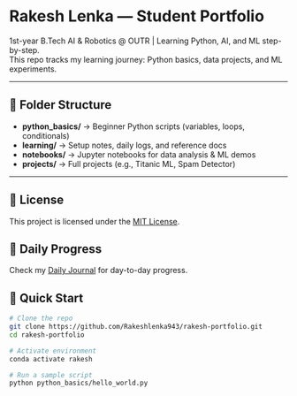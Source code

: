 # Rakesh Lenka — Student Portfolio  

1st-year B.Tech AI & Robotics @ OUTR | Learning Python, AI, and ML step-by-step.  
This repo tracks my learning journey: Python basics, data projects, and ML experiments.

---

## 📂 Folder Structure
- **python_basics/** → Beginner Python scripts (variables, loops, conditionals)
- **learning/** → Setup notes, daily logs, and reference docs
- **notebooks/** → Jupyter notebooks for data analysis & ML demos
- **projects/** → Full projects (e.g., Titanic ML, Spam Detector)

---
## 📜 License
This project is licensed under the [MIT License](LICENSE).
## 📅 Daily Progress
Check my [Daily Journal](learning/daily_log.md) for day-to-day progress.

## 🚀 Quick Start
```bash
# Clone the repo
git clone https://github.com/Rakeshlenka943/rakesh-portfolio.git
cd rakesh-portfolio

# Activate environment
conda activate rakesh

# Run a sample script
python python_basics/hello_world.py
